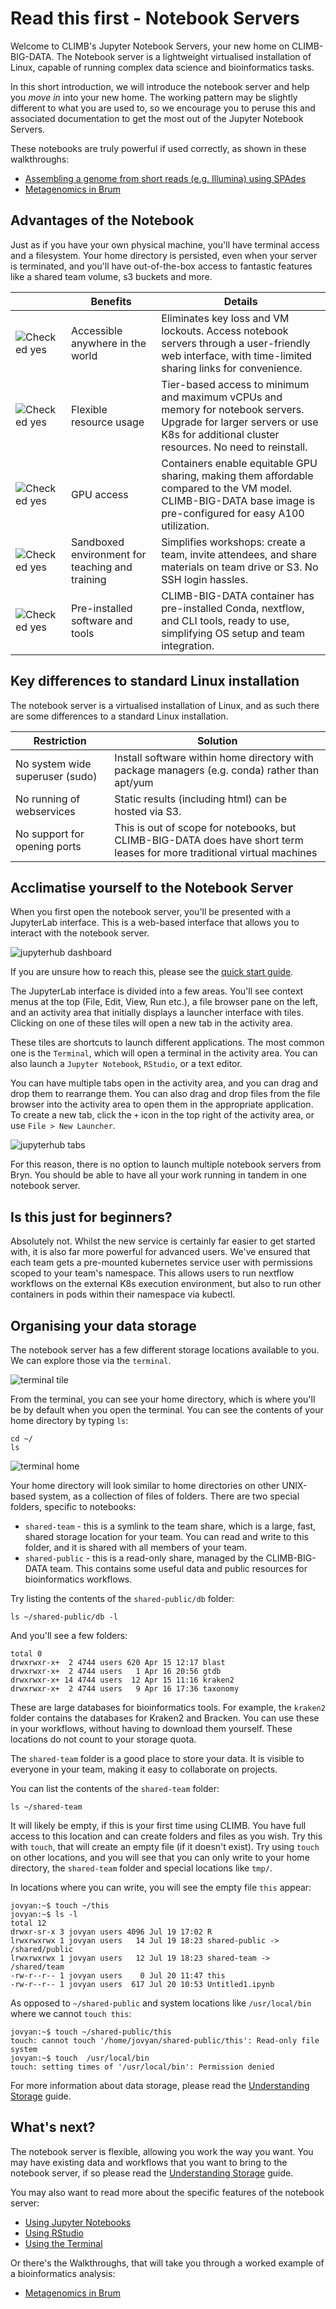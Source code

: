 # Read this first - Notebook Servers

Welcome to CLIMB's Jupyter Notebook Servers, your new home on CLIMB-BIG-DATA. 
The Notebook server is a lightweight virtualised installation of Linux, capable of running complex data science and bioinformatics tasks.

In this short introduction, we will introduce the notebook server and help you *move in* into your new home. The working pattern may be slightly different to what you are used to, so we encourage you to peruse this and associated documentation to get the most out of the Jupyter Notebook Servers. 

These notebooks are truly powerful if used correctly, as shown in these walkthroughs:

* [Assembling a genome from short reads (e.g. Illumina) using SPAdes](../walkthroughs/genome-assembly/spades.md)
* [Metagenomics in Brum](../walkthroughs/metagenomics-tutorial.md)

## Advantages of the Notebook 

Just as if you have your own physical machine, you'll have terminal access and a filesystem. Your home directory is persisted, even when your server is terminated, and you'll have out-of-the-box access to fantastic features like a shared team volume, s3 buckets and more.

|   | Benefits                                             | Details                                                                                                                                                                       |
|---|------------------------------------------------------|-------------------------------------------------------------------------------------------------------------------------------------------------------------------------------|
|  ![Checked yes](../img/checked.png) | Accessible anywhere in the world  | Eliminates key loss and VM lockouts. Access notebook servers through a user-friendly web interface, with time-limited sharing links for convenience.                                           |
| ![Checked yes](../img/checked.png)  | Flexible resource usage                              | Tier-based access to minimum and maximum vCPUs and memory for notebook servers. Upgrade for larger servers or use K8s for additional cluster resources. No need to reinstall. |
|  ![Checked yes](../img/checked.png) | GPU access                                           | Containers enable equitable GPU sharing, making them affordable compared to the VM model. CLIMB-BIG-DATA base image is pre-configured for easy A100 utilization.              |
| ![Checked yes](../img/checked.png)  | Sandboxed environment for teaching and training      | Simplifies workshops: create a team, invite attendees, and share materials on team drive or S3. No SSH login hassles.                                                         |
| ![Checked yes](../img/checked.png)  | Pre-installed software and tools                     | CLIMB-BIG-DATA container has pre-installed Conda, nextflow, and CLI tools, ready to use, simplifying OS setup and team integration.                                           |

## Key differences to standard Linux installation

The notebook server is a virtualised installation of Linux, and as such there are some differences to a standard Linux installation.

| Restriction                     | Solution                                                                                                                 |
|---------------------------------|--------------------------------------------------------------------------------------------------------------------------|
| No system wide superuser (sudo) | Install software within home directory with package managers (e.g. conda) rather than apt/yum                             |
| No running of webservices       | Static results (including html) can be hosted via S3.                                                                    |
| No support for opening ports    | This is out of scope for notebooks, but CLIMB-BIG-DATA does have short term leases for more traditional virtual machines |

## Acclimatise yourself to the Notebook Server

When you first open the notebook server, you'll be presented with a JupyterLab interface. This is a web-based interface that allows you to interact with the notebook server.

![jupyterhub dashboard](../img/jh-dash.png)

If you are unsure how to reach this, please see the [quick start guide](quick-start.md).

The JupyterLab interface is divided into a few areas. You'll see context menus at the top (File, Edit, View, Run etc.), a file browser pane on the left, and an activity area that initially displays a launcher interface with tiles. Clicking on one of these tiles will open a new tab in the activity area.

These tiles are shortcuts to launch different applications. The most common one is the `Terminal`, which will open a terminal in the activity area. You can also launch a `Jupyter Notebook`, `RStudio`, or a text editor.

You can have multiple tabs open in the activity area, and you can drag and drop them to rearrange them. You can also drag and drop files from the file browser into the activity area to open them in the appropriate application. To create a new tab, click the `+` icon in the top right of the activity area, or use `File > New Launcher`.

![jupyterhub tabs](../img/jh-tab.png)

For this reason, there is no option to launch multiple notebook servers from Bryn. You should be able to have all your work running in tandem in one notebook server.


## Is this just for beginners?

Absolutely not. Whilst the new service is certainly far easier to get started with, it is also far more powerful for advanced users. We've ensured that each team gets a pre-mounted kubernetes service user with permissions scoped to your team's namespace. This allows users to run nextflow workflows on the external K8s execution environment, but also to run other containers in pods within their namespace via kubectl.

## Organising your data storage 

The notebook server has a few different storage locations available to you. We can explore those via the `terminal`.

![terminal tile](../img/terminal-tile.png)

From the terminal, you can see your home directory, which is where you'll be by default when you open the terminal. You can see the contents of your home directory by typing `ls`:

```
cd ~/
ls 
```

![terminal home](../img/terminal-home.png)

Your home directory will look similar to home directories on other UNIX-based system, as a collection of files of folders. There are two special folders, specific to notebooks:

* `shared-team` - this is a symlink to the team share, which is a large, fast, shared storage location for your team. You can read and write to this folder, and it is shared with all members of your team.
* `shared-public` - this is a read-only share, managed by the CLIMB-BIG-DATA team. This contains some useful data and public resources for bioinformatics workflows.

Try listing the contents of the `shared-public/db` folder:
```
ls ~/shared-public/db -l
```
And you'll see a few folders:

```
total 0
drwxrwxr-x+  2 4744 users 620 Apr 15 12:17 blast
drwxrwxr-x+  2 4744 users   1 Apr 16 20:56 gtdb
drwxrwxr-x+ 14 4744 users  12 Apr 15 11:16 kraken2
drwxrwxr-x+  2 4744 users   9 Apr 16 17:36 taxonomy
```

These are large databases for bioinformatics tools. For example, the `kraken2` folder contains the databases for Kraken2 and Bracken. You can use these in your workflows, without having to download them yourself. These locations do not count to your storage quota.

The `shared-team` folder is a good place to store your data. It is visible to everyone in your team, making it easy to collaborate on projects. 

You can list the contents of the `shared-team` folder:
```
ls ~/shared-team
```

It will likely be empty, if this is your first time using CLIMB. You have full access to this location and can create folders and files as you wish. Try this with `touch`, that will create an empty file (if it doesn't exist).
Try using `touch` on other locations, and you will see that you can only write to your home directory, the `shared-team` folder and special locations like `tmp/`.

In locations where you can write, you will see the empty file `this` appear:
```
jovyan:~$ touch ~/this
jovyan:~$ ls -l
total 12
drwxr-sr-x 3 jovyan users 4096 Jul 19 17:02 R
lrwxrwxrwx 1 jovyan users   14 Jul 19 18:23 shared-public -> /shared/public
lrwxrwxrwx 1 jovyan users   12 Jul 19 18:23 shared-team -> /shared/team
-rw-r--r-- 1 jovyan users    0 Jul 20 11:47 this
-rw-r--r-- 1 jovyan users  617 Jul 20 10:53 Untitled1.ipynb
```

As opposed to `~/shared-public` and system locations like `/usr/local/bin` where we cannot `touch this`:
```
jovyan:~$ touch ~/shared-public/this
touch: cannot touch '/home/jovyan/shared-public/this': Read-only file system
jovyan:~$ touch  /usr/local/bin
touch: setting times of '/usr/local/bin': Permission denied
```

For more information about data storage, please read the [Understanding Storage](../storage/index.md) guide.

## What's next?

The notebook server is flexible, allowing you work the way you want. You may have existing data and workflows that you want to bring to the notebook server, if so please read the [Understanding Storage](../storage/index.md) guide.

You may also want to read more about the specific features of the notebook server:

* [Using Jupyter Notebooks](using-jupyter.md)
* [Using RStudio](using-rstudio.md)
* [Using the Terminal](using-the-terminal.md)

Or there's the Walkthroughs, that will take you through a worked example of a bioinformatics analysis:

* [Metagenomics in Brum](/walkthroughs/metagenomics-tutorial)
